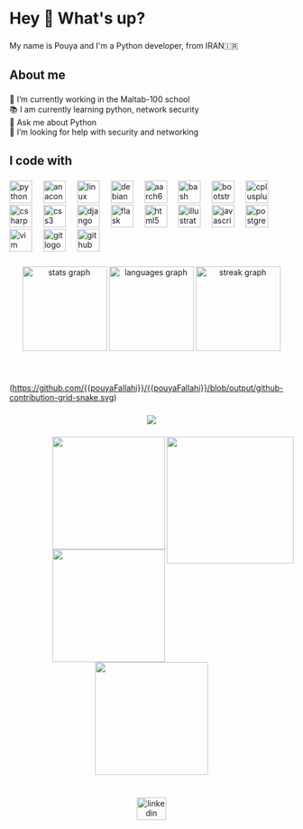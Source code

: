 <h1 align="left">Hey 👋 What's up?</h1>

###

<p align="left">My name is Pouya and I'm a Python developer, from IRAN🇮🇷</p>

###

<h2 align="left">About me</h2>

###

<p align="left">🔭 I’m currently working in the Maltab-100 school<br>📚 I am currently learning python, network security<br>💬 Ask me about Python<br>🤝 I’m looking for help with security and networking</p>

###

<h2 align="left">I code with</h2>

###

<div align="left">
  <img src="https://cdn.jsdelivr.net/gh/devicons/devicon/icons/python/python-original.svg" height="40" alt="python logo"  />
  <img width="12" />
  <img src="https://cdn.jsdelivr.net/gh/devicons/devicon/icons/anaconda/anaconda-original.svg" height="40" alt="anaconda logo"  />
  <img width="12" />
  <img src="https://cdn.jsdelivr.net/gh/devicons/devicon/icons/linux/linux-original.svg" height="40" alt="linux logo"  />
  <img width="12" />
  <img src="https://cdn.jsdelivr.net/gh/devicons/devicon/icons/debian/debian-original.svg" height="40" alt="debian logo"  />
  <img width="12" />
  <img src="https://cdn.jsdelivr.net/gh/devicons/devicon/icons/aarch64/aarch64-original.svg" height="40" alt="aarch64 logo"  />
  <img width="12" />
  <img src="https://cdn.jsdelivr.net/gh/devicons/devicon/icons/bash/bash-original.svg" height="40" alt="bash logo"  />
  <img width="12" />
  <img src="https://cdn.jsdelivr.net/gh/devicons/devicon/icons/bootstrap/bootstrap-original.svg" height="40" alt="bootstrap logo"  />
  <img width="12" />
  <img src="https://cdn.jsdelivr.net/gh/devicons/devicon/icons/cplusplus/cplusplus-original.svg" height="40" alt="cplusplus logo"  />
  <img width="12" />
  <img src="https://cdn.jsdelivr.net/gh/devicons/devicon/icons/csharp/csharp-original.svg" height="40" alt="csharp logo"  />
  <img width="12" />
  <img src="https://cdn.jsdelivr.net/gh/devicons/devicon/icons/css3/css3-original.svg" height="40" alt="css3 logo"  />
  <img width="12" />
  <img src="https://cdn.jsdelivr.net/gh/devicons/devicon/icons/django/django-plain.svg" height="40" alt="django logo"  />
  <img width="12" />
  <img src="https://cdn.jsdelivr.net/gh/devicons/devicon/icons/flask/flask-original.svg" height="40" alt="flask logo"  />
  <img width="12" />
  <img src="https://cdn.jsdelivr.net/gh/devicons/devicon/icons/html5/html5-original.svg" height="40" alt="html5 logo"  />
  <img width="12" />
  <img src="https://cdn.jsdelivr.net/gh/devicons/devicon/icons/illustrator/illustrator-plain.svg" height="40" alt="illustrator logo"  />
  <img width="12" />
  <img src="https://cdn.jsdelivr.net/gh/devicons/devicon/icons/javascript/javascript-original.svg" height="40" alt="javascript logo"  />
  <img width="12" />
  <img src="https://cdn.jsdelivr.net/gh/devicons/devicon/icons/postgresql/postgresql-original.svg" height="40" alt="postgresql logo"  />
  <img width="12" />
  <img src="https://cdn.jsdelivr.net/gh/devicons/devicon/icons/vim/vim-original.svg" height="40" alt="vim logo"  />
  <img width="12" />
  <img src="https://cdn.jsdelivr.net/gh/devicons/devicon/icons/git/git-original.svg" height="40" alt="git logo"  />
  <img width="12" />
  <img src="https://cdn.jsdelivr.net/gh/devicons/devicon/icons/github/github-original.svg" height="40" alt="github logo"  />
</div>

###

<div align="center">
  <img src="https://github-readme-stats.vercel.app/api?username=pouyaFallahi&hide_title=false&hide_rank=false&show_icons=true&include_all_commits=true&count_private=true&disable_animations=false&theme=merko&locale=en&hide_border=false&order=1" height="150" alt="stats graph"  />
  <img src="https://github-readme-stats.vercel.app/api/top-langs?username=pouyaFallahi&locale=en&hide_title=false&layout=compact&card_width=320&langs_count=12&theme=dark&hide_border=true&order=2" height="150" alt="languages graph"  />
  <img src="https://streak-stats.demolab.com?user=pouyaFallahi&locale=en&mode=daily&theme=rose_pine&hide_border=true&border_radius=5&order=3" height="150" alt="streak graph"  />
</div>

###

<br clear="both">

(https://github.com/{{pouyaFallahi}}/{{pouyaFallahi}}/blob/output/github-contribution-grid-snake.svg)


###

<div align="center">
  <img src="https://profile-counter.glitch.me/pouyaFallahi/count.svg?"  />
</div>

###

<img align="right" height="225" src="https://media4.giphy.com/media/vzJGtYzvCs4mNf4zFa/giphy.gif?cid=ecf05e47lazba6qhe9l6288iknkn4tb7prr7ootw8ejxdbu4&ep=v1_gifs_search&rid=giphy.gif&ct=g"  />

###

<img align="right" height="200" src="https://media3.giphy.com/media/V4NSR1NG2p0KeJJyr5/giphy.gif?cid=ecf05e47dm73b575a4m5er19v5y78vnmxbmjorhocexxcnu7&ep=v1_gifs_search&rid=giphy.gif&ct=g"  />

###

<img align="right" height="200" src="https://media0.giphy.com/media/26tn33aiTi1jkl6H6/giphy.gif?cid=ecf05e47i3dztzizwe17355l4v9qdkgqfiak0qi52ntct2no&ep=v1_gifs_search&rid=giphy.gif&ct=g"  />

###

<div align="center">
  <img height="200" src="https://media3.giphy.com/media/qgQUggAC3Pfv687qPC/giphy.gif?cid=ecf05e47i3dztzizwe17355l4v9qdkgqfiak0qi52ntct2no&ep=v1_gifs_search&rid=giphy.gif&ct=g"  />
</div>

###

<br clear="both">

<div align="center">
  <a href="https://www.linkedin.com/in/pouya-fallahi-8a3250156/" target="_blank">
    <img src="https://raw.githubusercontent.com/maurodesouza/profile-readme-generator/master/src/assets/icons/social/linkedin/default.svg" width="52" height="40" alt="linkedin logo"  />
  </a>
</div>

###
